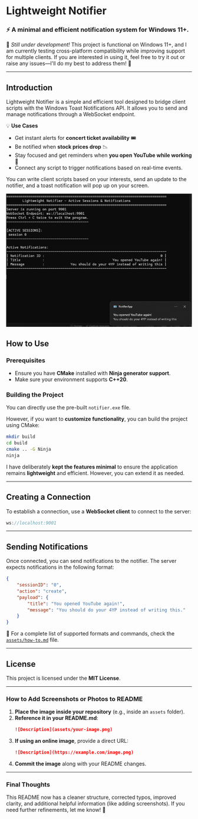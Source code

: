 # **Lightweight Notifier**
### ⚡ A minimal and efficient notification system for Windows 11+.

🚧 *Still under development!* This project is functional on Windows 11+, and I am currently testing cross-platform compatibility while improving support for multiple clients. If you are interested in using it, feel free to try it out or raise any issues—I'll do my best to address them! 🚀

---

## **Introduction**
Lightweight Notifier is a simple and efficient tool designed to bridge client scripts with the Windows Toast Notifications API. It allows you to send and manage notifications through a WebSocket endpoint.

💡 **Use Cases**
- Get instant alerts for **concert ticket availability** 🎟️
- Be notified when **stock prices drop** 📉
- Stay focused and get reminders when **you open YouTube while working** 🚀
- Connect any script to trigger notifications based on real-time events.

You can write client scripts based on your interests, send an update to the notifier, and a toast notification will pop up on your screen.


![Notifier Example](assets/notifier-creation-example.png)


## **How to Use**
### **Prerequisites**
- Ensure you have **CMake** installed with **Ninja generator support**.
- Make sure your environment supports **C++20**.

### **Building the Project**
You can directly use the pre-built `notifier.exe` file.

However, if you want to **customize functionality**, you can build the project using CMake:

```sh
mkdir build
cd build
cmake .. -G Ninja
ninja
```

I have deliberately **kept the features minimal** to ensure the application remains **lightweight** and efficient. However, you can extend it as needed.

---

## **Creating a Connection**
To establish a connection, use a **WebSocket client** to connect to the server:

```javascript
ws://localhost:9001
```

---

## **Sending Notifications**
Once connected, you can send notifications to the notifier. The server expects notifications in the following format:

```json
{
    "sessionID": "0",
    "action": "create",
    "payload": {
        "title": "You opened YouTube again!",
        "message": "You should do your 4YP instead of writing this."
    }
}
```

📜 For a complete list of supported formats and commands, check the [`assets/how-to.md`](assets/how-to.md) file.

---

## **License**
This project is licensed under the **MIT License**.

---

### **How to Add Screenshots or Photos to README**
1. **Place the image inside your repository** (e.g., inside an `assets` folder).
2. **Reference it in your README.md**:
   ```markdown
   ![Description](assets/your-image.png)
   ```
3. **If using an online image**, provide a direct URL:
   ```markdown
   ![Description](https://example.com/image.png)
   ```
4. **Commit the image** along with your README changes.

---

### **Final Thoughts**
This README now has a cleaner structure, corrected typos, improved clarity, and additional helpful information (like adding screenshots). If you need further refinements, let me know! 🚀



